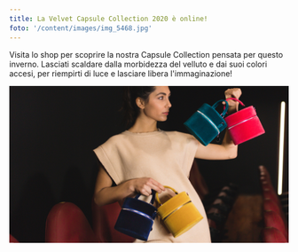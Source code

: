 ```yaml
---
title: La Velvet Capsule Collection 2020 è online!
foto: '/content/images/img_5468.jpg'
---
```


Visita lo shop per scoprire la nostra Capsule Collection pensata per questo inverno. Lasciati scaldare dalla morbidezza del velluto e dai suoi colori accesi, per riempirti di luce e lasciare libera l'immaginazione!

![](/content/images/img_5043.jpg)
